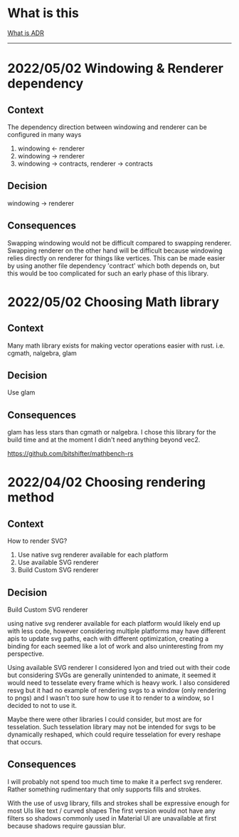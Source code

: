 # What is this
[What is ADR](https://github.com/joelparkerhenderson/architecture-decision-record#:~:text=Timestamp%20format-,What%20is%20an%20architecture%20decision%20record%3F,that%20addresses%20a%20significant%20requirement.)

---

# 2022/05/02 Windowing & Renderer dependency
## Context

The dependency direction between windowing and renderer can be configured in many ways

1. windowing <- renderer
1. windowing -> renderer
1. windowing -> contracts, renderer -> contracts

## Decision
windowing -> renderer

## Consequences
Swapping windowing would not be difficult compared to swapping renderer.
Swapping renderer on the other hand will be difficult because windowing relies directly on renderer for things like vertices.
This can be made easier by using another file dependency 'contract' which both depends on, but this would be too complicated for such an early phase of this library.


# 2022/05/02 Choosing Math library
## Context
Many math library exists for making vector operations easier with rust.
i.e. cgmath, nalgebra, glam

## Decision
Use glam

## Consequences
glam has less stars than cgmath or nalgebra.
I chose this library for the build time and at the moment I didn't need anything beyond vec2.

https://github.com/bitshifter/mathbench-rs

# 2022/04/02 Choosing rendering method
## Context
How to render SVG?
1. Use native svg renderer available for each platform
1. Use available SVG renderer
1. Build Custom SVG renderer

## Decision
Build Custom SVG renderer

using native svg renderer available for each platform would likely end up with less code, however considering multiple platforms may have different apis to update svg paths, each with different optimization, creating a binding for each seemed like a lot of work and also uninteresting from my perspective.

Using available SVG renderer
I considered lyon and tried out with their code but considering SVGs are generally unintended to animate, it seemed it would need to tesselate every frame which is heavy work.
I also considered resvg but it had no example of rendering svgs to a window (only rendering to pngs) and I wasn't too sure how to use it to render to a window, so I decided to not to use it.

Maybe there were other libraries I could consider, but most are for tesselation. Such tesselation library may not be intended for svgs to be dynamically reshaped, which could require tesselation for every reshape that occurs.


## Consequences
I will probably not spend too much time to make it a perfect svg renderer. Rather something rudimentary that only supports fills and strokes.

With the use of usvg library, fills and strokes shall be expressive enough for most UIs like text / curved shapes
The first version would not have any filters so shadows commonly used in Material UI are unavailable at first because shadows require gaussian blur.
